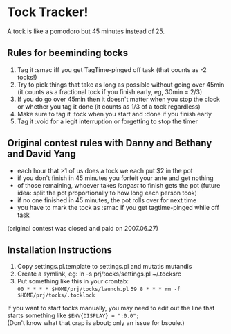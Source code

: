 # Tock Tracker!

A tock is like a pomodoro but 45 minutes instead of 25.

## Rules for beeminding tocks

1. Tag it :smac iff you get TagTime-pinged off task (that counts as -2 tocks!)
2. Try to pick things that take as long as possible without going over 45min
   (it counts as a fractional tock if you finish early, eg, 30min = 2/3)
3. If you do go over 45min then it doesn't matter when you stop the clock or
   whether you tag it done (it counts as 1/3 of a tock regardless)
4. Make sure to tag it :tock when you start and :done if you finish early
5. Tag it :void for a legit interruption or forgetting to stop the timer


## Original contest rules with Danny and Bethany and David Yang

 - each hour that >1 of us does a tock we each put $2 in the pot
 - if you don't finish in 45 minutes you forfeit your ante and get nothing
 - of those remaining, whoever takes *longest* to finish gets the pot
   (future idea: split the pot proportionally to how long each person took)
 - if no one finished in 45 minutes, the pot rolls over for next time
 - you have to mark the tock as :smac if you get tagtime-pinged while off task
 
(original contest was closed and paid on 2007.06.27)

## Installation Instructions

1. Copy settings.pl.template to settings.pl and mutatis mutandis
2. Create a symlink, eg: ln -s prj/tocks/settings.pl ~/.tocksrc
3. Put something like this in your crontab:  
     `00 * * * * $HOME/prj/tocks/launch.pl`
     `59 8 * * * rm -f $HOME/prj/tocks/.tocklock`

If you want to start tocks manually, you may need to edit out the line 
that starts something like `$ENV{DISPLAY} = ":0.0";`   
(Don't know what that crap is about; only an issue for bsoule.)

